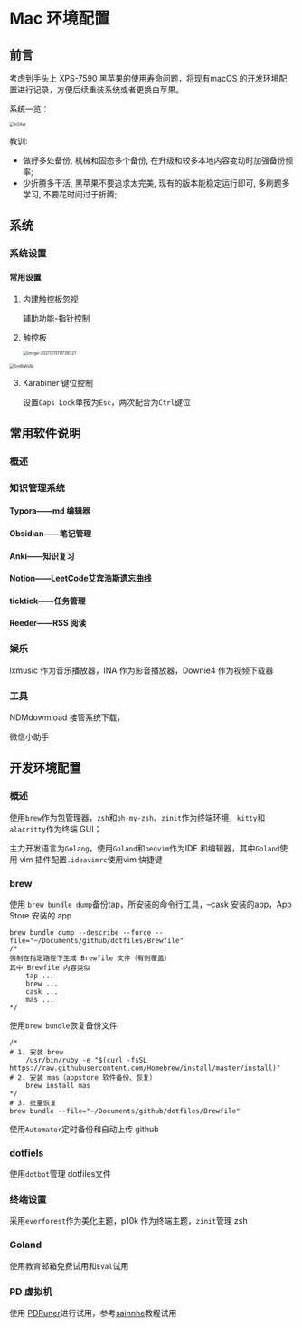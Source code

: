 # Mac 环境配置

## 前言

考虑到手头上 XPS-7590 黑苹果的使用寿命问题，将现有macOS 的开发环境配置进行记录，方便后续重装系统或者更换白苹果。

系统一览：

<img src="https://cdn.jsdelivr.net/gh/flyingchase/Private-Img@master/uPic/IrOAnt.png" alt="IrOAnt" style="zoom:50%;" />

教训:

- 做好多处备份, 机械和固态多个备份, 在升级和较多本地内容变动时加强备份频率;
- 少折腾多干活, 黑苹果不要追求太完美, 现有的版本能稳定运行即可, 多刷题多学习, 不要花时间过于折腾;

## 系统

### 系统设置



#### 常用设置

1. 内建触控板忽视

   辅助功能-指针控制

2. 触控板

   <img src="https://cdn.jsdelivr.net/gh/flyingchase/Private-Img@master/uPic/image-20211215111738321.png" alt="image-20211215111738321" style="zoom:50%;" />

<img src="https://cdn.jsdelivr.net/gh/flyingchase/Private-Img@master/uPic/5mWWsN.png" alt="5mWWsN" style="zoom:50%;" />



3. Karabiner 键位控制

   设置`Caps Lock`单按为`Esc`，两次配合为`Ctrl`键位

   

## 常用软件说明

### 概述



### 知识管理系统

#### Typora——md 编辑器

#### Obsidian——笔记管理

#### Anki——知识复习

#### Notion——LeetCode艾宾浩斯遗忘曲线

#### ticktick——任务管理

#### Reeder——RSS 阅读

### 娱乐

lxmusic 作为音乐播放器，INA 作为影音播放器，Downie4 作为视频下载器

### 工具

NDMdowmload 接管系统下载，

微信小助手

## 开发环境配置

### 概述

使用`brew`作为包管理器，`zsh`和`oh-my-zsh`、`zinit`作为终端环境，`kitty`和`alacritty`作为终端 GUI；

主力开发语言为`Golang`，使用`Goland`和`neovim`作为IDE 和编辑器，其中`Goland`使用 vim 插件配置`.ideavimrc`使用vim 快捷键

### brew

使用 `brew bundle dump`备份tap，所安装的命令行工具，–cask 安装的app，App Store 安装的 app

``` shell
brew bundle dump --describe --force --file="~/Documents/github/dotfiles/Brewfile"
/*
强制在指定路径下生成 Brewfile 文件（有则覆盖）
其中 Brewfile 内容类似
	tap ...
	brew ...
	cask ...
	mas ...
*/
```

使用`brew bundle`恢复备份文件

``` shell
/*
# 1. 安装 brew
	/usr/bin/ruby -e "$(curl -fsSL https://raw.githubusercontent.com/Homebrew/install/master/install)"
# 2. 安装 mas（appstore 软件备份、恢复）
	brew install mas
*/
# 3. 批量恢复
brew bundle --file="~/Documents/github/dotfiles/Brewfile"
```

使用`Automator`定时备份和自动上传 github

### dotfiels

使用`dotbot`管理 dotfiles文件

### 终端设置

采用`everforest`作为美化主题，p10k 作为终端主题，`zinit`管理 zsh

### Goland

使用教育邮箱免费试用和`Eval`试用

### PD 虚拟机

使用 [PDRuner](https://github.com/lihaoyun6/PD-Runner)进行试用，参考[sainnhe](https://www.sainnhe.dev/post/crack-parallels/)教程试用



































































